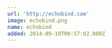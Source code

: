 ```yaml
---
url: 'http://echobind.com'
image: echobind.png
name: echobind
added: 2014-09-19T00:57:02.000Z
---
```

